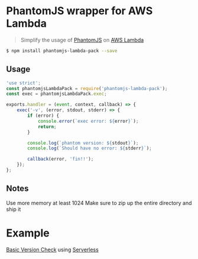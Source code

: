 # PhantomJS wrapper for AWS Lambda
> Simplify the usage of [PhantomJS](http://phantomjs.org/) on [AWS Lambda](https://aws.amazon.com/lambda/)

```bash
$ npm install phantomjs-lambda-pack --save
```

## Usage
```js
'use strict';
const phantomjsLambdaPack = require('phantomjs-lambda-pack');
const exec = phantomjsLambdaPack.exec;

exports.handler = (event, context, callback) => {
    exec('-v', (error, stdout, stderr) => {
        if (error) {
            console.error(`exec error: ${error}`);
            return;
        }

        console.log(`phantom version: ${stdout}`);
        console.log(`Should have no error: ${stderr}`);

        callback(error, 'fin!!');
    });
};
```
## Notes
Use more memory at least 1024
Make sure to zip up the entire directory and ship it

# Example
[Basic Version Check](https://github.com/justengland/phantomjs-lambda-pack/tree/master/example) using [Serverless](http://serverless.com/)


